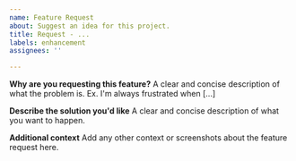 ```yaml
---
name: Feature Request
about: Suggest an idea for this project.
title: Request - ...
labels: enhancement
assignees: ''

---
```


**Why are you requesting this feature?**
A clear and concise description of what the problem is. Ex. I'm always frustrated when [...]

**Describe the solution you'd like**
A clear and concise description of what you want to happen.

**Additional context**
Add any other context or screenshots about the feature request here.
